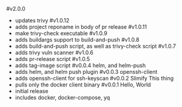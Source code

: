 #v2.0.0
- updates trivy
#v1.0.12
- adds project reponame in body of pr release
#v1.0.11
- make trivy-check executable
#v1.0.9
- adds buildargs support to build-and-push
#v1.0.8
- adds build-and-push script, as well as trivy-check script
#v1.0.7
- adds trivy vuln scanner
#v1.0.6
- adds pr-release script
#v1.0.5
- adds tag-image script
#v0.0.4 helm, and helm-push
- adds helm, and helm push plugin
#v0.0.3 openssh-client
- adds openssh-client for ssh-keyscan
#v0.0.2 Slimify This thing
- pulls only the docker client binary
#v0.0.1 Hello, World
- initial release
- includes docker, docker-compose, yq
